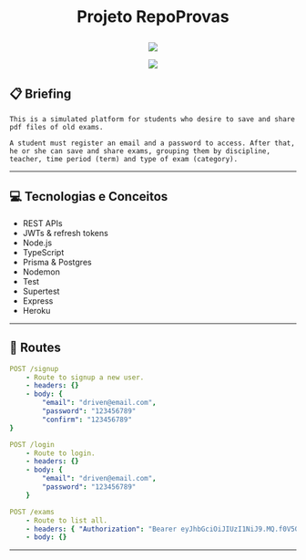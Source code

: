 # <p align = "center"> Projeto RepoProvas </p>

<p align="center">
   <img src="https://user-images.githubusercontent.com/72531277/178094665-f46c6a55-c821-42a0-bb9c-d5dd5f2d69fa.png"/>
</p>

<p align = "center">
   <img src="https://img.shields.io/badge/author-Arthur Nepomuceno-4dae71?style=flat-square" />
</p>


##  :clipboard: Briefing

    This is a simulated platform for students who desire to save and share pdf files of old exams.

    A student must register an email and a password to access. After that, he or she can save and share exams, grouping them by discipline, teacher, time period (term) and type of exam (category).

***

## :computer:	 Tecnologias e Conceitos

- REST APIs
- JWTs & refresh tokens
- Node.js
- TypeScript
- Prisma & Postgres
- Nodemon
- Test
- Supertest
- Express
- Heroku

***

## :rocket: Routes

```yml
POST /signup
    - Route to signup a new user.
    - headers: {}
    - body: {
        "email": "driven@email.com",
        "password": "123456789"
        "confirm": "123456789"
}
```
    
```yml 
POST /login
    - Route to login.
    - headers: {}
    - body: {
        "email": "driven@email.com",
        "password": "123456789"
    }
```
    
```yml 
POST /exams
    - Route to list all.
    - headers: { "Authorization": "Bearer eyJhbGciOiJIUzI1NiJ9.MQ.f0V5GG1lMaMt2REPKWrapTqHa-bUB96ecgoUthCeOYo" }
    - body: {}
```
***